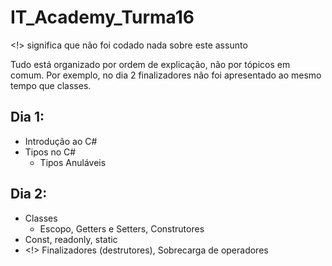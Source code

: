 # IT_Academy_Turma16

<!> significa que não foi codado nada sobre este assunto

Tudo está organizado por ordem de explicação, não por tópicos em comum. Por exemplo, no dia 2 finalizadores não foi apresentado ao mesmo tempo que classes.

## Dia 1:
- Introdução ao C#
- Tipos no C#
  - Tipos Anuláveis

## Dia 2:
- Classes
  - Escopo, Getters e Setters, Construtores
- Const, readonly, static
- <!> Finalizadores (destrutores), Sobrecarga de operadores
